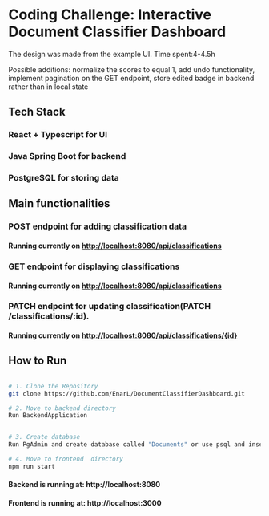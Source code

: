 # Coding Challenge: Interactive Document Classifier Dashboard

The design was made from the example UI.
Time spent:4-4.5h

Possible additions: normalize the scores to equal 1, add undo functionality, implement pagination on the GET endpoint, store edited badge in backend rather than in local state
## Tech Stack

### React + Typescript for UI
### Java Spring Boot for backend
### PostgreSQL for storing data


## Main functionalities

### POST endpoint for adding classification data
#### Running currently on [http://localhost:8080/api/classifications](http://localhost:8080/api/classifications)

### GET endpoint for displaying classifications
#### Running currently on [http://localhost:8080/api/classifications](http://localhost:8080/api/classifications)

### PATCH endpoint for updating classification(PATCH /classifications/:id).
#### Running currently on [http://localhost:8080/api/classifications/{id}](http://localhost:8080/api/classifications/{id})

## How to Run

```bash

# 1. Clone the Repository
git clone https://github.com/EnarL/DocumentClassifierDashboard.git
```

```bash
# 2. Move to backend directory
Run BackendApplication
```
```bash

# 3. Create database
Run PgAdmin and create database called "Documents" or use psql and insert CREATE DATABASE documents
```
```bash
# 4. Move to frontend  directory
npm run start
```
#### Backend is running at: http://localhost:8080
#### Frontend is running at: http://localhost:3000


